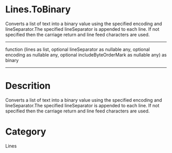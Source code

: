 ﻿# Lines.ToBinary
Converts a list of text into a binary value using the specified encoding and lineSeparator.The specified lineSeparator is appended to each line.  If not specified then the carriage return and line feed characters are used.
***
function (lines as list, optional lineSeparator as nullable any, optional encoding as nullable any, optional includeByteOrderMark as nullable any) as binary
***
# Descrition 
Converts a list of text into a binary value using the specified encoding and lineSeparator.The specified lineSeparator is appended to each line.  If not specified then the carriage return and line feed characters are used.
# Category 
Lines
